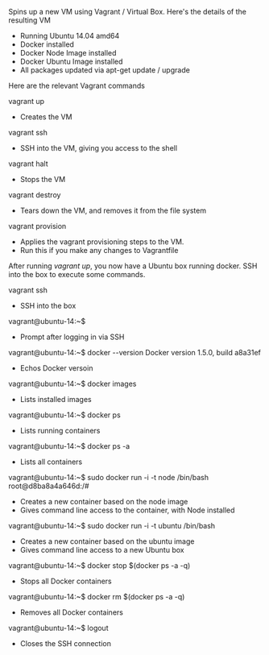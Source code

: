 Spins up a new VM using Vagrant / Virtual Box. Here's the details of the resulting VM
* Running Ubuntu 14.04 amd64
* Docker installed
* Docker Node Image installed
* Docker Ubuntu Image installed
* All packages updated via apt-get update / upgrade

Here are the relevant Vagrant commands

vagrant up 
* Creates the VM

vagrant ssh
* SSH into the VM, giving you access to the shell
 
vagrant halt
* Stops the VM
    
vagrant destroy
* Tears down the VM, and removes it from the file system
    
vagrant provision
* Applies the vagrant provisioning steps to the VM. 
* Run this if you make any changes to Vagrantfile

After running *vagrant up*, you now have a Ubuntu box running docker. SSH into the box to execute some commands.

vagrant ssh
* SSH into the box

vagrant@ubuntu-14:~$ 
* Prompt after logging in via SSH

vagrant@ubuntu-14:~$ docker --version
Docker version 1.5.0, build a8a31ef
* Echos Docker versoin

vagrant@ubuntu-14:~$ docker images
* Lists installed images

vagrant@ubuntu-14:~$ docker ps
* Lists running containers

vagrant@ubuntu-14:~$ docker ps -a
* Lists all containers

vagrant@ubuntu-14:~$ sudo docker run -i -t node /bin/bash
root@d8ba8a4a646d:/#
* Creates a new container based on the node image
* Gives command line access to the container, with Node installed

vagrant@ubuntu-14:~$ sudo docker run -i -t ubuntu /bin/bash
* Creates a new container based on the ubuntu image
* Gives command line access to a new Ubuntu box

vagrant@ubuntu-14:~$ docker stop $(docker ps -a -q)
* Stops all Docker containers

vagrant@ubuntu-14:~$ docker rm $(docker ps -a -q)
* Removes all Docker containers

vagrant@ubuntu-14:~$ logout
* Closes the SSH connection